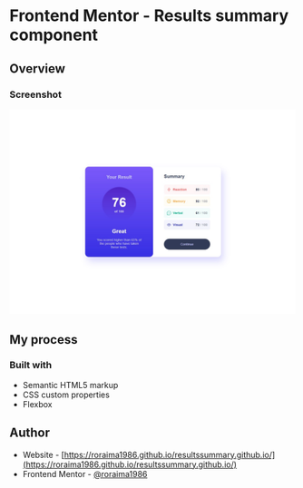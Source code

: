 # Frontend Mentor - Results summary component

## Overview

### Screenshot

![Design preview for Results summary component coding challenge](./design/results-summary-design.jpg)

## My process

### Built with

- Semantic HTML5 markup
- CSS custom properties
- Flexbox


## Author

- Website - [https://roraima1986.github.io/resultssummary.github.io/](https://roraima1986.github.io/resultssummary.github.io/)
- Frontend Mentor - [@roraima1986](https://www.frontendmentor.io/profile/roraima1986)
